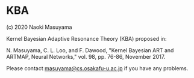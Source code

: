 # KBA


(c) 2020 Naoki Masuyama
 
Kernel Bayesian Adaptive Resonance Theory (KBA) proposed in:

N. Masuyama, C. L. Loo, and F. Dawood, "Kernel Bayesian ART and ARTMAP, Neural Networks," vol. 98, pp. 76-86, November 2017.

Please contact masuyama@cs.osakafu-u.ac.jp if you have any problems.
